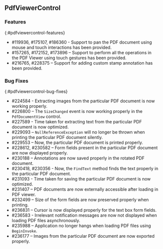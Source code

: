 ## PdfViewerControl

### Features
{:#pdfviewercontrol-features}

* \#119936, \#175107, \#186360 - Support to pan the PDF document using mouse and touch interactions has been provided.
* \#157265, \#172152, \#173896 – Support to perform all the operations in the PDF Viewer using touch gestures has been provided.
* \#216765, \#228375 – Support for adding custom stamp annotation has been provided.

### Bug Fixes
{:#pdfviewercontrol-bug-fixes} 

* \#224584 - Extracting images from the particular PDF document is now working properly.
* \#226800 – The `SizeChanged` event is now working properly in the `PdfDocumentView` control.
* \#227589 - Time taken for extracting text from the particular PDF document is now optimized.
* \#229093 – `NullReferenceException` will no longer be thrown when printing the particular PDF document silently.
* \#229553 – Now, the particular PDF document is printed properly.
* \#228612, \#230582 – Form fields present in the particular PDF document are now displayed properly.
* \#230188 – Annotations are now saved properly in the rotated PDF document.
* \#230418, \#230356 - Now, the `FindText` method finds the text properly in the particular PDF document.
* \#231093 - Time taken for saving the particular PDF document is now optimized.
* \#231407 – PDF documents are now externally accessible after loading in PDF viewer.
* \#232499 – Size of the form fields are now preserved properly when printing.
* \#236831 – Cursor is now displayed properly for the text box form fields.
* \#236583 - Irrelevant notification messages are now not displayed when loading PDF files asynchronously.
* \#235988 – Application no longer hangs when loading PDF files using `BeginInvoke`.
* \#236177 – Images from the particular PDF document are now exported properly.
